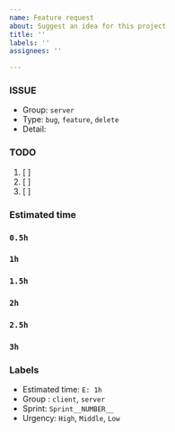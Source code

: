 ```yaml
---
name: Feature request
about: Suggest an idea for this project
title: ''
labels: ''
assignees: ''

---
```


### ISSUE
* Group:  `server`
* Type: `bug`, `feature`, `delete`
* Detail: 

### TODO
 1. [ ]  
 2. [ ]  
 3. [ ]  

### Estimated time
### `0.5h`
### `1h`
### `1.5h`
### `2h`
### `2.5h`
### `3h`

### Labels
* Estimated time: `E: 1h`
* Group : `client`, `server`
* Sprint: `Sprint__NUMBER__`
* Urgency: `High`, `Middle`, `Low`
